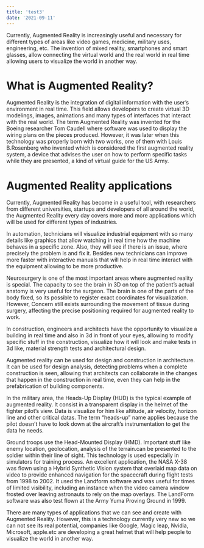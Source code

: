 ```yaml
---
title: 'test3'
date: '2021-09-11'
---
```


Currently, Augmented Reality is increasingly useful and necessary for different types of areas like video games, medicine, military uses, engineering, etc. The invention of mixed reality, smartphones and smart glasses, allow connecting the virtual world and the real world in real time allowing users to visualize the world in another way.

# What is Augmented Reality?

Augmented Reality is the integration of digital information with the user’s environment in real time. This field allows developers to create virtual 3D modelings, images, animations and many types of interfaces that interact with the real world. The term Augmented Reality was invented for the Boeing researcher Tom Caudell where software was used to display the wiring plans on the pieces produced. However, it was later when this technology was properly born with two works, one of them with Louis B.Rosenberg who invented which is considered the first augmented reality system, a device that advises the user on how to perform specific tasks while they are presented, a kind of virtual guide for the US Army.

# Augmented Reality applications


Currently, Augmented Reality has become in a useful tool, with researchers from different universities, startups and developers of all around the world, the Augmented Reality every day covers more and more applications which will be used for different types of industries.

In automation, technicians will visualize industrial equipment with so many details like graphics that allow watching in real time how the machine behaves in a specific zone. Also, they will see if there is an issue, where precisely the problem is and fix it. Besides new technicians can improve more faster with interactive manuals that will help in real time interact with the equipment allowing to be more productive.

Neurosurgery is one of the most important areas where augmented reality is special. The capacity to see the brain in 3D on top of the patient’s actual anatomy is very useful for the surgeon. The brain is one of the parts of the body fixed, so its possible to register exact coordinates for visualization. However, Concern still exists surrounding the movement of tissue during surgery, affecting the precise positioning required for augmented reality to work.

In construction, engineers and architects have the opportunity to visualize a building in real time and also in 3d in front of your eyes, allowing to modify specific stuff in the construction, visualize how it will look and make tests in 3d like, material strength tests and architectural design.


Augmented reality can be used for design and construction in architecture. It can be used for design analysis, detecting problems when a complete construction is seen, allowing that architects can collaborate in the changes that happen in the construction in real time, even they can help in the prefabrication of building components.

In the military area, the Heads-Up Display (HUD) is the typical example of augmented reality. It consist in a transparent display in the helmet of the fighter pilot’s view. Data is visualize for him like altitude, air velocity, horizon line and other critical datas. The term “heads-up” name applies because the pilot doesn’t have to look down at the aircraft’s instrumentation to get the data he needs.

Ground troops use the Head-Mounted Display (HMD). Important stuff like enemy location, geolocation, analysis of the terrain.can be presented to the soldier within their line of sight. This technology is used especially in simulators for training process.
An excellent application, the NASA X-38 was flown using a Hybrid Synthetic Vision system that overlaid map data on video to provide enhanced navigation for the spacecraft during flight tests from 1998 to 2002. It used the Landform software and was useful for times of limited visibility, including an instance when the video camera window frosted over leaving astronauts to rely on the map overlays. The LandForm software was also test flown at the Army Yuma Proving Ground in 1999.

There are many types of applications that we can see and create with Augmented Reality. However, this is a technology currently very new so we can not see its real potential, companies like Google, Magic leap, Nvidia, Microsoft, apple.etc are developing a great helmet that will help people to visualize the world in another way.
